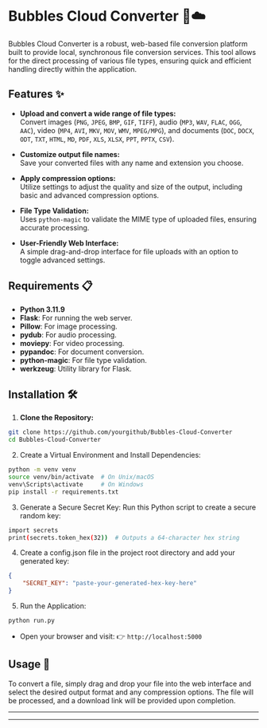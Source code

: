 # Bubbles Cloud Converter 🫧☁️

Bubbles Cloud Converter is a robust, web-based file conversion platform built to provide local, synchronous file conversion services. This tool allows for the direct processing of various file types, ensuring quick and efficient handling directly within the application.

## Features ✨

- **Upload and convert a wide range of file types:**  
  Convert images (`PNG`, `JPEG`, `BMP`, `GIF`, `TIFF`), audio (`MP3`, `WAV`, `FLAC`, `OGG`, `AAC`), video (`MP4`, `AVI`, `MKV`, `MOV`, `WMV`, `MPEG/MPG`), and documents (`DOC`, `DOCX`, `ODT`, `TXT`, `HTML`, `MD`, `PDF`, `XLS`, `XLSX`, `PPT`, `PPTX`, `CSV`).

- **Customize output file names:**  
  Save your converted files with any name and extension you choose.

- **Apply compression options:**  
  Utilize settings to adjust the quality and size of the output, including basic and advanced compression options.

- **File Type Validation:**  
  Uses `python-magic` to validate the MIME type of uploaded files, ensuring accurate processing.

- **User-Friendly Web Interface:**  
  A simple drag-and-drop interface for file uploads with an option to toggle advanced settings.

## Requirements 📋

- **Python 3.11.9**
- **Flask**: For running the web server.
- **Pillow**: For image processing.
- **pydub**: For audio processing.
- **moviepy**: For video processing.
- **pypandoc**: For document conversion.
- **python-magic**: For file type validation.
- **werkzeug**: Utility library for Flask.

## Installation 🛠️

1. **Clone the Repository:**
```bash
git clone https://github.com/yourgithub/Bubbles-Cloud-Converter
cd Bubbles-Cloud-Converter
```

2. Create a Virtual Environment and Install Dependencies:

```bash
python -m venv venv
source venv/bin/activate  # On Unix/macOS
venv\Scripts\activate     # On Windows
pip install -r requirements.txt
```

3. Generate a Secure Secret Key: Run this Python script to create a secure random key:

```bash
import secrets
print(secrets.token_hex(32))  # Outputs a 64-character hex string
```

4. Create a config.json file in the project root directory and add your generated key:

```json
{
    "SECRET_KEY": "paste-your-generated-hex-key-here"
}
```

5. Run the Application:

```bash
python run.py
```
- Open your browser and visit: 👉 `http://localhost:5000`

## Usage 📡

To convert a file, simply drag and drop your file into the web interface and select the desired output format and any compression options. The file will be processed, and a download link will be provided upon completion.

---
---
